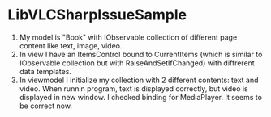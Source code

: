 # LibVLCSharpIssueSample
1) My model is "Book" with IObservable<Item> collection of different page content like text, image, video.
2) In view I have an ItemsControl bound to CurrentItems (which is similar to  IObservable<Item> collection but with RaiseAndSetIfChanged) with diffrerent data templates.
3) In viewmodel I initialize my collection with 2 different contents: text and video. When runnin program, text is displayed correctly, but video is displayed in new window.
I checked binding for MediaPlayer. It seems to be correct now.
